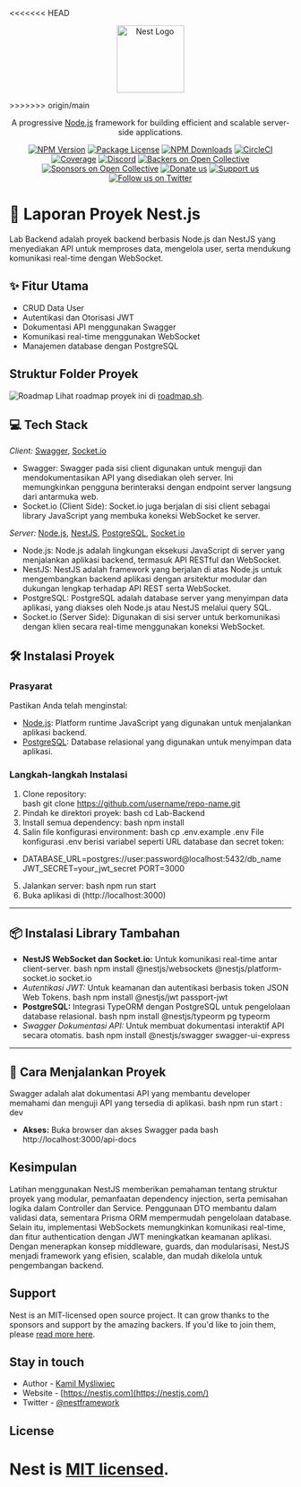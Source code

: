 <<<<<<< HEAD
<p align="center">
  <a href="http://nestjs.com/" target="blank"><img src="https://nestjs.com/img/logo-small.svg" width="120" alt="Nest Logo" /></a>
</p>
>>>>>>> origin/main

[circleci-image]: https://img.shields.io/circleci/build/github/nestjs/nest/master?token=abc123def456
[circleci-url]: https://circleci.com/gh/nestjs/nest

  <p align="center">A progressive <a href="http://nodejs.org" target="_blank">Node.js</a> framework for building efficient and scalable server-side applications.</p>
    <p align="center">
<a href="https://www.npmjs.com/~nestjscore" target="_blank"><img src="https://img.shields.io/npm/v/@nestjs/core.svg" alt="NPM Version" /></a>
<a href="https://www.npmjs.com/~nestjscore" target="_blank"><img src="https://img.shields.io/npm/l/@nestjs/core.svg" alt="Package License" /></a>
<a href="https://www.npmjs.com/~nestjscore" target="_blank"><img src="https://img.shields.io/npm/dm/@nestjs/common.svg" alt="NPM Downloads" /></a>
<a href="https://circleci.com/gh/nestjs/nest" target="_blank"><img src="https://img.shields.io/circleci/build/github/nestjs/nest/master" alt="CircleCI" /></a>
<a href="https://coveralls.io/github/nestjs/nest?branch=master" target="_blank"><img src="https://coveralls.io/repos/github/nestjs/nest/badge.svg?branch=master#9" alt="Coverage" /></a>
<a href="https://discord.gg/G7Qnnhy" target="_blank"><img src="https://img.shields.io/badge/discord-online-brightgreen.svg" alt="Discord"/></a>
<a href="https://opencollective.com/nest#backer" target="_blank"><img src="https://opencollective.com/nest/backers/badge.svg" alt="Backers on Open Collective" /></a>
<a href="https://opencollective.com/nest#sponsor" target="_blank"><img src="https://opencollective.com/nest/sponsors/badge.svg" alt="Sponsors on Open Collective" /></a>
  <a href="https://paypal.me/kamilmysliwiec" target="_blank"><img src="https://img.shields.io/badge/Donate-PayPal-ff3f59.svg" alt="Donate us"/></a>
    <a href="https://opencollective.com/nest#sponsor"  target="_blank"><img src="https://img.shields.io/badge/Support%20us-Open%20Collective-41B883.svg" alt="Support us"></a>
  <a href="https://twitter.com/nestframework" target="_blank"><img src="https://img.shields.io/twitter/follow/nestframework.svg?style=social&label=Follow" alt="Follow us on Twitter"></a>
</p>
  <!--[![Backers on Open Collective](https://opencollective.com/nest/backers/badge.svg)](https://opencollective.com/nest#backer)
  [![Sponsors on Open Collective](https://opencollective.com/nest/sponsors/badge.svg)](https://opencollective.com/nest#sponsor)-->

# 🚀 Laporan Proyek Nest.js

Lab Backend adalah proyek backend berbasis Node.js dan NestJS yang menyediakan API untuk memproses data, mengelola user, serta mendukung komunikasi real-time dengan WebSocket.

## ✨ Fitur Utama
- CRUD Data User
- Autentikasi dan Otorisasi JWT
- Dokumentasi API menggunakan Swagger
- Komunikasi real-time menggunakan WebSocket
- Manajemen database dengan PostgreSQL

## Struktur Folder Proyek
![Roadmap](./assets/Struktur-Proyek.jpg)
Lihat roadmap proyek ini di [roadmap.sh](https://roadmap.sh/r/lab-yrg3x).

## 💻 Tech Stack

*Client:* [Swagger](https://swagger.io/), [Socket.io](https://socket.io/)
- Swagger: Swagger pada sisi client digunakan untuk menguji dan mendokumentasikan API yang disediakan oleh server. Ini memungkinkan pengguna berinteraksi dengan endpoint server langsung dari antarmuka web.
- Socket.io (Client Side): Socket.io juga berjalan di sisi client sebagai library JavaScript yang membuka koneksi WebSocket ke server.

*Server:* [Node.js](https://nodejs.org/), [NestJS](https://nestjs.com/), [PostgreSQL](https://www.postgresql.org/), [Socket.io](https://socket.io/)
- Node.js: Node.js adalah lingkungan eksekusi JavaScript di server yang menjalankan aplikasi backend, termasuk API RESTful dan WebSocket.
- NestJS: NestJS adalah framework yang berjalan di atas Node.js untuk mengembangkan backend aplikasi dengan arsitektur modular dan dukungan lengkap terhadap API REST serta WebSocket.
- PostgreSQL: PostgreSQL adalah database server yang menyimpan data aplikasi, yang diakses oleh Node.js atau NestJS melalui query SQL.
- Socket.io (Server Side): Digunakan di sisi server untuk berkomunikasi dengan klien secara real-time menggunakan koneksi WebSocket.

## 🛠️ Instalasi Proyek

### Prasyarat  
Pastikan Anda telah menginstal:  
- [Node.js](https://nodejs.org/): Platform runtime JavaScript yang digunakan untuk menjalankan aplikasi backend.
- [PostgreSQL](https://www.postgresql.org/): Database relasional yang digunakan untuk menyimpan data aplikasi.   

### Langkah-langkah Instalasi  
1. Clone repository:  
   bash
   git clone https://github.com/username/repo-name.git
2. Pindah ke direktori proyek:
   bash
   cd Lab-Backend
3. Install semua dependency:
   bash
   npm install
4. Salin file konfigurasi environment:
   bash
   cp .env.example .env
File konfigurasi .env berisi variabel seperti URL database dan secret token:
- DATABASE_URL=postgres://user:password@localhost:5432/db_name JWT_SECRET=your_jwt_secret PORT=3000
5. Jalankan server:
   bash
   npm run start 
6. Buka aplikasi di (http://localhost:3000)

---

## 📦 Instalasi Library Tambahan  

- **NestJS WebSocket dan Socket.io:** 
    Untuk komunikasi real-time antar client-server.
   bash
   npm install @nestjs/websockets @nestjs/platform-socket.io socket.io
- *Autentikasi JWT:* 
    Untuk keamanan dan autentikasi berbasis token JSON Web Tokens.
   bash
   npm install @nestjs/jwt passport-jwt
- **PostgreSQL:**
    Integrasi TypeORM dengan PostgreSQL untuk pengelolaan database relasional.
   bash
   npm install @nestjs/typeorm pg typeorm   
- *Swagger Dokumentasi API:* 
    Untuk membuat dokumentasi interaktif API secara otomatis.
   bash
   npm install @nestjs/swagger swagger-ui-express

---

## 📖 Cara Menjalankan Proyek

Swagger adalah alat dokumentasi API yang membantu developer memahami dan menguji API yang tersedia di aplikasi.
   bash
   npm run start : dev
- **Akses:** Buka browser dan akses Swagger pada
   bash
   http://localhost:3000/api-docs

## Kesimpulan

Latihan menggunakan NestJS memberikan pemahaman tentang struktur proyek yang modular, pemanfaatan dependency injection, serta pemisahan logika dalam Controller dan Service. Penggunaan DTO membantu dalam validasi data, sementara Prisma ORM mempermudah pengelolaan database. Selain itu, implementasi WebSockets memungkinkan komunikasi real-time, dan fitur authentication dengan JWT meningkatkan keamanan aplikasi. Dengan menerapkan konsep middleware, guards, dan modularisasi, NestJS menjadi framework yang efisien, scalable, dan mudah dikelola untuk pengembangan backend. 

## Support

Nest is an MIT-licensed open source project. It can grow thanks to the sponsors and support by the amazing backers. If you'd like to join them, please [read more here](https://docs.nestjs.com/support).

## Stay in touch

- Author - [Kamil Myśliwiec](https://twitter.com/kammysliwiec)
- Website - [https://nestjs.com](https://nestjs.com/)
- Twitter - [@nestframework](https://twitter.com/nestframework)

## License

Nest is [MIT licensed](https://github.com/nestjs/nest/blob/master/LICENSE).
=======

